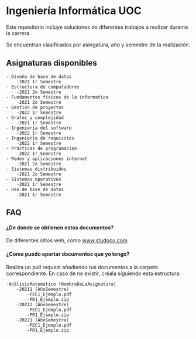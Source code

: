 
# Ingeniería Informática UOC

Este repositorio incluye soluciones de diferentes trabajos a realizar durante la carrera. 

Se encuentran clasificados por asingatura, año y semestre de la realización.

## Asignaturas disponibles
    
    - Diseño de base de datos
        -2021 1r Semestre
    - Estructura de computadores
        -2021 2o Semestre
    - Fundamentos físicos de la ínformatica
        -2021 2o Semestre
    - Gestión de proyectos
        -2022 1r Semestre
    - Grafos y complejidad
        -2021 1r Semestre
    - Ingeniería del software
        -2022 1r Semestre
    - Ingeniería de requisitos
        -2022 1r Semestre
    - Prácticas de programación 
        -2022 1r Semestre
    - Redes y aplicaciones internet
        -2021 2o Semestre
    - Sistemas distribuidos
        -2021 2o Semestre
    - Sistemas operativos
        -2022 1r Semestre
    - Uso de base de datos
        -2021 1r Semestre

## FAQ

#### ¿De donde se obtienen estos documentos?

De diferentes sitios web, como www.studocu.com

#### ¿Como puedo aportar documentos que yo tengo?

Realiza un pull request añadiendo tus documentos a la carpeta correspondiente. En caso de no existir, créala siguiendo esta estructura:

    -AnálisisMatemático (NombreDeLaAsignatura)
        -20211 (AñoSemestre)
            -PEC1_Ejemplo.pdf
            -PR1_Ejemplo.zip
        -20212 (AñoSemestre)
            -PEC1_Ejemplo.pdf
            -PR1_Ejemplo.zip
        -20221 (AñoSemestre)
            -PEC1_Ejemplo.pdf
            -PR1_Ejemplo.zip

